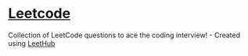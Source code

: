 # [Leetcode](https://www.leetcode.com/Mr_Vicky)
Collection of LeetCode questions to ace the coding interview! - Created using [LeetHub](https://github.com/QasimWani/LeetHub)
